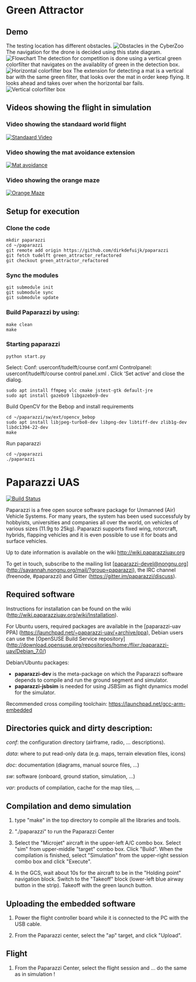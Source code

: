 # Green Attractor

## Demo
The testing location has different obstacles.
![Obstacles in the CyberZoo](/images/obstacles.png)
The navigation for the drone is decided using this state diagram.
![Flowchart](/images/flowchart.png)
The detection for competition is done using a vertical green colorfilter that navigates on the availablity of green in the detection box.
![Horizontal colorfilter box](/images/horizontal_bar.png)
The extension for detecting a mat is a vertical bar with the same green filter, that looks over the mat in order keep flying. It looks ahead and takes over when the horizontal bar fails.
![Vertical colorfilter box](/images/vertical_bar.png)
## Videos showing the flight in simulation

### Video showing the standaard world flight
[![Standaard Video](/images/standaard.png)](https://youtu.be/LPpJ-rpNmqc "Mat avoidance")
### Video showing the mat avoidance extension
[![Mat avoidance ](/images/mat.png)](https://youtu.be/DE0FiWiZbzM "Mat avoidance")
### Video showing the orange maze
[![Orange Maze ](/images/orange_maze.png)](https://youtu.be/Ya5rIKcP2Ik "Orange Maze")



## Setup for execution

### Clone the code
```console
mkdir paparazzi
cd ~/paparazzi
git remote add origin https://github.com/dirkdefuijk/paparazzi
git fetch tudelft green_attractor_refactored
git checkout green_attractor_refactored
```

### Sync the modules
```console
git submodule init
git submodule sync
git submodule update
```

### Build Paparazzi by using:
```console
make clean
make
```

### Starting paparazzi
```console
python start.py
```
Select:
Conf: userconf/tudelft/course conf.xml
Controlpanel: userconf/tudelft/course control panel.xml .
Click ‘Set active’ and close the dialog.

```console
sudo apt install ffmpeg vlc cmake jstest-gtk default-jre
sudo apt install gazebo9 libgazebo9-dev
```

Build OpenCV for the Bebop and install requirements
```console
cd ~/paparazzi/sw/ext/opencv_bebop
sudo apt install libjpeg-turbo8-dev libpng-dev libtiff-dev zlib1g-dev libdc1394-22-dev
make
```

Run paparazzi
```console
cd ~/paparazzi
./paparazzi
```

Paparazzi UAS
=============

[![Build Status](https://travis-ci.org/paparazzi/paparazzi.png?branch=master)](https://travis-ci.org/paparazzi/paparazzi)


Paparazzi is a free open source software package for Unmanned (Air) Vehicle Systems.
For many years, the system has been used successfuly by hobbyists, universities and companies all over the world, on vehicles of various sizes (11.9g to 25kg).
Paparazzi supports fixed wing, rotorcraft, hybrids, flapping vehicles and it is even possible to use it for boats and surface vehicles.

Up to date information is available on the wiki http://wiki.paparazziuav.org

To get in touch, subscribe to the mailing list [paparazzi-devel@nongnu.org] (http://savannah.nongnu.org/mail/?group=paparazzi), the IRC channel (freenode, #paparazzi) and Gitter (https://gitter.im/paparazzi/discuss).

Required software
-----------------

Instructions for installation can be found on the wiki (http://wiki.paparazziuav.org/wiki/Installation).

For Ubuntu users, required packages are available in the [paparazzi-uav PPA] (https://launchpad.net/~paparazzi-uav/+archive/ppa),
Debian users can use the [OpenSUSE Build Service repository] (http://download.opensuse.org/repositories/home:/flixr:/paparazzi-uav/Debian_7.0/)

Debian/Ubuntu packages:
- **paparazzi-dev** is the meta-package on which the Paparazzi software depends to compile and run the ground segment and simulator.
- **paparazzi-jsbsim** is needed for using JSBSim as flight dynamics model for the simulator.

Recommended cross compiling toolchain: https://launchpad.net/gcc-arm-embedded


Directories quick and dirty description:
----------------------------------------

_conf_: the configuration directory (airframe, radio, ... descriptions).

_data_: where to put read-only data (e.g. maps, terrain elevation files, icons)

_doc_: documentation (diagrams, manual source files, ...)

_sw_: software (onboard, ground station, simulation, ...)

_var_: products of compilation, cache for the map tiles, ...


Compilation and demo simulation
-------------------------------

1. type "make" in the top directory to compile all the libraries and tools.

2. "./paparazzi" to run the Paparazzi Center

3. Select the "Microjet" aircraft in the upper-left A/C combo box.
  Select "sim" from upper-middle "target" combo box. Click "Build".
  When the compilation is finished, select "Simulation" from
  the upper-right session combo box and click "Execute".

4. In the GCS, wait about 10s for the aircraft to be in the "Holding point" navigation block.
  Switch to the "Takeoff" block (lower-left blue airway button in the strip).
  Takeoff with the green launch button.

Uploading the embedded software
----------------------------------

1. Power the flight controller board while it is connected to the PC with the USB cable.

2. From the Paparazzi center, select the "ap" target, and click "Upload".


Flight
------

1.  From the Paparazzi Center, select the flight session and ... do the same as in simulation !
